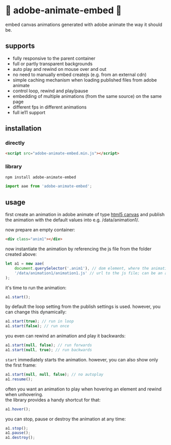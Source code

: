# 🍿 adobe-animate-embed 🍿

embed canvas animations generated with adobe animate the way it should be.

## supports

-   fully responsive to the parent container
-   full or partly transparent backgrounds
-   auto play and rewind on mouse over and out
-   no need to manually embed createjs (e.g. from an external cdn)
-   simple caching mechanism when loading published files from adobe animate
-   control loop, rewind and play/pause
-   embedding of multiple animations (from the same source) on the same page
-   different fps in different animations
-   full ie11 support

## installation

### directly

```html
<script src="adobe-animate-embed.min.js"></script>
```

### library

```sh
npm install adobe-animate-embed
```

```js
import aae from 'adobe-animate-embed';
```

## usage

first create an animation in adobe animate of type [html5 canvas](https://helpx.adobe.com/animate/using/creating-publishing-html5-canvas-document.html) and publish the animation with the default values into e.g. /data/animation1/.

now prepare an empty container:

```html
<div class="anim1"></div>
```

now instantiate the animation by referencing the js file from the folder created above:

```js
let a1 = new aae(
    document.querySelector('.anim1'), // dom element, where the animation should be instantiated
    '/data/animation1/animation1.js' // url to the js file; can be an absolute or relative link
);
```

it's time to run the animation:

```js
a1.start();
```

by default the loop setting from the publish settings is used.
however, you can change this dynamically:

```js
a1.start(true); // run in loop
a1.start(false); // run once
```

you even can rewind an animation and play it backwards:

```js
a1.start(null, false); // run forwards
a1.start(null, true); // run backwards
```

`start` immediately starts the animation. however, you can also show only the first frame:

```js
a1.start(null, null, false); // no autoplay
a1.resume();
```

often you want an animation to play when hovering an element and rewind when unhovering.\
the library provides a handy shortcut for that:

```js
a1.hover();
```

you can stop, pause or destroy the animation at any time:

```js
a1.stop();
a1.pause();
a1.destroy();
```
